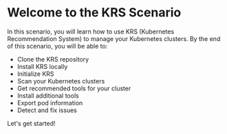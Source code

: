 # Welcome to the KRS Scenario

In this scenario, you will learn how to use KRS (Kubernetes Recommendation System) to manage your Kubernetes clusters. By the end of this scenario, you will be able to:

- Clone the KRS repository
- Install KRS locally
- Initialize KRS
- Scan your Kubernetes clusters
- Get recommended tools for your cluster
- Install additional tools
- Export pod information
- Detect and fix issues

Let's get started!
